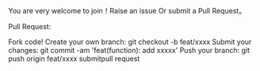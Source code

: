 You are very welcome to join！Raise an issue Or submit a Pull Request。

Pull Request:

Fork code!
Create your own branch: git checkout -b feat/xxxx
Submit your changes: git commit -am 'feat(function): add xxxxx'
Push your branch: git push origin feat/xxxx
submitpull request

